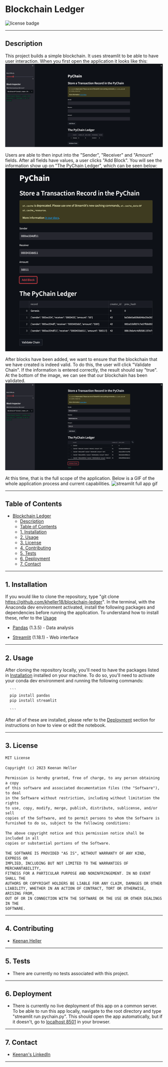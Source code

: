 # Blockchain Ledger

![license badge](https://shields.io/badge/license-mit-blue)

---

## Description
This project builds a simple blockchain. It uses streamlit to be able to have user interaction. When you first open the application it looks like this:
![streamlit initial app](Images/initial_chain.png)

Users are able to then input into the "Sender", "Receiver" and "Amount" fields. After all fields have values, a user clicks "Add Block". You will see the information show up on "The PyChain Ledger", which can be seen below:
![streamlit add block](Images/add_block.png)

After blocks have been added, we want to ensure that the blockchain that we have created is indeed valid. To do this, the user will click "Validate Chain". If the information is entered correctly, the result should say "true". At the bottom of the image, we can see that our blockchain has been validated.
![streamlit validate chain](Images/validate_chain.png)

At this time, that is the full scope of the application. Below is a GIF of the whole application process and current capabilities.
![streamlit full app gif](Gifs/streamlit_blockchain.gif)

---

## Table of Contents
- [Blockchain Ledger](#blockchain-ledger)
  - [Description](#description)
  - [Table of Contents](#table-of-contents)
  - [1. Installation](#1-installation)
  - [2. Usage](#2-usage)
  - [3. License](#3-license)
  - [4. Contributing](#4-contributing)
  - [5. Tests](#5-tests)
  - [6. Deployment](#6-deployment)
  - [7. Contact](#7-contact)

---

## 1. Installation

  If you would like to clone the repository, type "git clone https://github.com/kheller18/blockchain-ledger". In the terminal, with the Anaconda dev environment activated, install the following packages and dependencies before running the application. To understand how to install these, refer to the [Usage](#2-usage)

  * [Pandas](https://pandas.pydata.org/docs/) (1.3.5) - Data analysis

  * [Streamlit](https://streamlit.io/) (1.18.1) - Web interface

---

## 2. Usage

  After cloning the repository locally, you'll need to have the packages listed in [Installation](#1-installation) installed on your machine. To do so, you'll need to activate your conda dev environment and running the following commands:

      ```
      pip install pandas
      pip install streamlit

      ```

  After all of these are installed, please refer to the [Deployment](#6-deployment) section for instructions on how to view or edit the notebook.

---

## 3. License
  ```
  MIT License

  Copyright (c) 2023 Keenan Heller

  Permission is hereby granted, free of charge, to any person obtaining a copy
  of this software and associated documentation files (the "Software"), to deal
  in the Software without restriction, including without limitation the rights
  to use, copy, modify, merge, publish, distribute, sublicense, and/or sell
  copies of the Software, and to permit persons to whom the Software is
  furnished to do so, subject to the following conditions:

  The above copyright notice and this permission notice shall be included in all
  copies or substantial portions of the Software.

  THE SOFTWARE IS PROVIDED "AS IS", WITHOUT WARRANTY OF ANY KIND, EXPRESS OR
  IMPLIED, INCLUDING BUT NOT LIMITED TO THE WARRANTIES OF MERCHANTABILITY,
  FITNESS FOR A PARTICULAR PURPOSE AND NONINFRINGEMENT. IN NO EVENT SHALL THE
  AUTHORS OR COPYRIGHT HOLDERS BE LIABLE FOR ANY CLAIM, DAMAGES OR OTHER
  LIABILITY, WHETHER IN AN ACTION OF CONTRACT, TORT OR OTHERWISE, ARISING FROM,
  OUT OF OR IN CONNECTION WITH THE SOFTWARE OR THE USE OR OTHER DEALINGS IN THE
  SOFTWARE.
  ```
---

## 4. Contributing

  + [Keenan Heller](https://github.com/kheller18)

---

## 5. Tests

  + There are currently no tests associated with this project.

---

## 6. Deployment
  + There is currently no live deployment of this app on a common server. To be able to run this app locally, navigate to the root directory and type "streamlit run pychain.py". This should open the app automatically, but if it doesn't, go to [localhost 8501](http://localhost:8501/) in your browser.

---

## 7. Contact

  + [Keenan's LinkedIn](https://www.linkedin.com/in/keenanheller/)

---